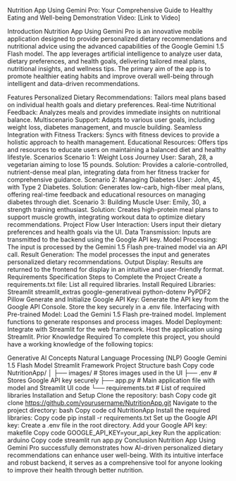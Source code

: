 Nutrition App Using Gemini Pro: Your Comprehensive Guide to Healthy Eating and Well-being
Demonstration Video: [Link to Video]

Introduction
Nutrition App Using Gemini Pro is an innovative mobile application designed to provide personalized dietary recommendations and nutritional advice using the advanced capabilities of the Google Gemini 1.5 Flash model. The app leverages artificial intelligence to analyze user data, dietary preferences, and health goals, delivering tailored meal plans, nutritional insights, and wellness tips. The primary aim of the app is to promote healthier eating habits and improve overall well-being through intelligent and data-driven recommendations.

Features
Personalized Dietary Recommendations: Tailors meal plans based on individual health goals and dietary preferences.
Real-time Nutritional Feedback: Analyzes meals and provides immediate insights on nutritional balance.
Multiscenario Support: Adapts to various user goals, including weight loss, diabetes management, and muscle building.
Seamless Integration with Fitness Trackers: Syncs with fitness devices to provide a holistic approach to health management.
Educational Resources: Offers tips and resources to educate users on maintaining a balanced diet and healthy lifestyle.
Scenarios
Scenario 1: Weight Loss Journey
User: Sarah, 28, a vegetarian aiming to lose 15 pounds.
Solution: Provides a calorie-controlled, nutrient-dense meal plan, integrating data from her fitness tracker for comprehensive guidance.
Scenario 2: Managing Diabetes
User: John, 45, with Type 2 Diabetes.
Solution: Generates low-carb, high-fiber meal plans, offering real-time feedback and educational resources on managing diabetes through diet.
Scenario 3: Building Muscle
User: Emily, 30, a strength training enthusiast.
Solution: Creates high-protein meal plans to support muscle growth, integrating workout data to optimize dietary recommendations.
Project Flow
User Interaction: Users input their dietary preferences and health goals via the UI.
Data Transmission: Inputs are transmitted to the backend using the Google API key.
Model Processing: The input is processed by the Gemini 1.5 Flash pre-trained model via an API call.
Result Generation: The model processes the input and generates personalized dietary recommendations.
Output Display: Results are returned to the frontend for display in an intuitive and user-friendly format.
Requirements Specification
Steps to Complete the Project
Create a requirements.txt file: List all required libraries.
Install Required Libraries:
Streamlit
streamlit_extras
google-generativeai
python-dotenv
PyPDF2
Pillow
Generate and Initialize Google API Key:
Generate the API key from the Google API Console.
Store the key securely in a .env file.
Interfacing with Pre-trained Model:
Load the Gemini 1.5 Flash pre-trained model.
Implement functions to generate responses and process images.
Model Deployment:
Integrate with Streamlit for the web framework.
Host the application using Streamlit.
Prior Knowledge Required
To complete this project, you should have a working knowledge of the following topics:

Generative AI Concepts
Natural Language Processing (NLP)
Google Gemini 1.5 Flash Model
Streamlit Framework
Project Structure
bash
Copy code
NutritionApp/
│
├── images/                 # Stores images used in the UI
├── .env                    # Stores Google API key securely
├── app.py                  # Main application file with model and Streamlit UI code
└── requirements.txt        # List of required libraries
Installation and Setup
Clone the repository:
bash
Copy code
git clone https://github.com/yourusername/NutritionApp.git
Navigate to the project directory:
bash
Copy code
cd NutritionApp
Install the required libraries:
Copy code
pip install -r requirements.txt
Set up the Google API key:
Create a .env file in the root directory.
Add your Google API key:
makefile
Copy code
GOOGLE_API_KEY=your_api_key
Run the application:
arduino
Copy code
streamlit run app.py
Conclusion
Nutrition App Using Gemini Pro successfully demonstrates how AI-driven personalized dietary recommendations can enhance user well-being. With its intuitive interface and robust backend, it serves as a comprehensive tool for anyone looking to improve their health through better nutrition.

